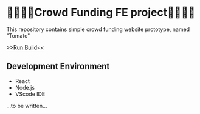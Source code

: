 # 👨‍👨‍👧‍👧Crowd Funding FE project👨‍👨‍👧‍👧

This repository contains simple crowd funding website prototype, named "Tomato" 

[>>Run Build<<](jjggu97.github.io)

## Development Environment

- React
- Node.js
- VScode IDE

...to be written...
